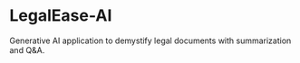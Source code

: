 # LegalEase-AI
Generative AI application to demystify legal documents with summarization and Q&amp;A.
